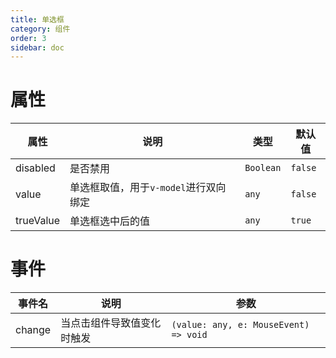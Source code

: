```yaml
---
title: 单选框
category: 组件
order: 3
sidebar: doc
---
```


# 属性

| 属性 | 说明 | 类型 | 默认值 |
| --- | --- | --- | --- |
| disabled | 是否禁用 | `Boolean` | `false` |
| value | 单选框取值，用于`v-model`进行双向绑定 | `any` | `false` |
| trueValue | 单选框选中后的值 | `any` | `true` |

# 事件

| 事件名 | 说明 | 参数 |
| --- | --- | --- |
| change | 当点击组件导致值变化时触发 | `(value: any, e: MouseEvent) => void` |
